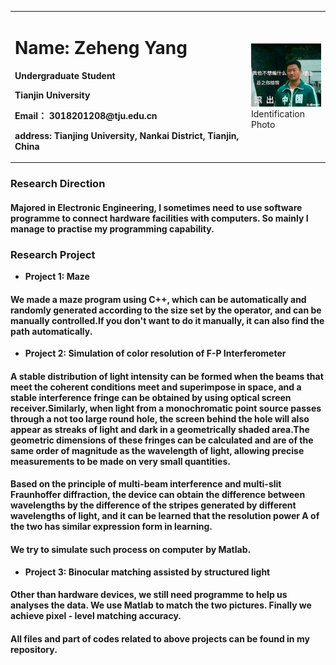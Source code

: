 <table border="0">
  <tr>
    <td width="75%">
      <h1>Name: Zeheng Yang</h1>
      <p><b>Undergraduate Student</b></p>
      <p><b>Tianjin University</b></p>
      <p><b>Email： 3018201208@tju.edu.cn</b></p>
      <p><b>address: Tianjing University, Nankai District, Tianjin, China</b></p>
    </td>
    <td width="25%">
      <img src="/10AE9F4F80BADC31247A3EFD77EDDB88.jpg" width="100%">               Identification Photo
    </td>
  </tr>
</table>


### Research Direction
#### Majored in Electronic Engineering, I sometimes need to use software programme to connect hardware facilities with computers. So mainly I manage to practise my programming capability.
### Research Project
- **Project 1: Maze**
#### We made a maze program using C++, which can be automatically and randomly generated according to the size set by the operator, and can be manually controlled.If you don't want to do it manually, it can also find the path automatically.

- **Project 2: Simulation of color resolution of F-P Interferometer**
#### A stable distribution of light intensity can be formed when the beams that meet the coherent conditions meet and superimpose in space, and a stable interference fringe can be obtained by using optical screen receiver.Similarly, when light from a monochromatic point source passes through a not too large round hole, the screen behind the hole will also appear as streaks of light and dark in a geometrically shaded area.The geometric dimensions of these fringes can be calculated and are of the same order of magnitude as the wavelength of light, allowing precise measurements to be made on very small quantities.
#### Based on the principle of multi-beam interference and multi-slit Fraunhoffer diffraction, the device can obtain the difference between wavelengths by the difference of the stripes generated by different wavelengths of light, and it can be learned that the resolution power A of the two has similar expression form in learning.
#### We try to simulate such process on computer by Matlab.

- **Project 3: Binocular matching assisted by structured light**
#### Other than hardware devices, we still need programme to help us analyses the data. We use Matlab to match the two pictures. Finally we achieve pixel - level matching accuracy.

#### All files and part of codes related to above projects can be found in my repository.
